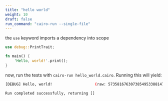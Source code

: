 ```yaml
---
title: "hello world"
weight: 10
draft: false
run_command: "cairo-run --single-file"
---
```


<!-- !test program
cat > /tmp/program.cairo
cairo-run /tmp/program.cairo -->

the `use` keyword imports a dependency into scope

<!-- !test in hello_world -->
```rust {.codebox}
use debug::PrintTrait;

fn main() {
    'Hello, world!'.print();
}
```

now, run the tests with `cairo-run hello_world.cairo`. Running this will yield:

<!-- !test out hello_world -->
```bash
[DEBUG]	Hello, world!                  	(raw: 5735816763073854953388147237921)

Run completed successfully, returning []
```

